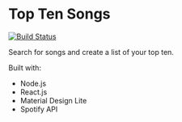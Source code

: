 # Top Ten Songs 
[![Build Status](https://travis-ci.org/uxjulia/TopTen.svg?branch=master)](https://travis-ci.org/uxjulia/TopTen) 

Search for songs and create a list of your top ten.

Built with: 
- Node.js
- React.js
- Material Design Lite
- Spotify API

